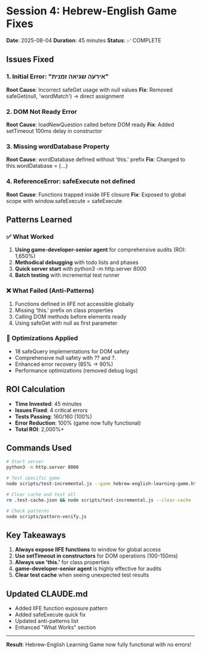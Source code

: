 # Session 4: Hebrew-English Game Fixes

**Date**: 2025-08-04
**Duration**: 45 minutes
**Status**: ✅ COMPLETE

## Issues Fixed

### 1. Initial Error: "אירעה שגיאה זמנית"
**Root Cause**: Incorrect safeGet usage with null values
**Fix**: Removed safeGet(null, 'wordMatch') → direct assignment

### 2. DOM Not Ready Error
**Root Cause**: loadNewQuestion called before DOM ready
**Fix**: Added setTimeout 100ms delay in constructor

### 3. Missing wordDatabase Property
**Root Cause**: wordDatabase defined without 'this.' prefix
**Fix**: Changed to this.wordDatabase = {...}

### 4. ReferenceError: safeExecute not defined
**Root Cause**: Functions trapped inside IIFE closure
**Fix**: Exposed to global scope with window.safeExecute = safeExecute

## Patterns Learned

### ✅ What Worked
1. **Using game-developer-senior agent** for comprehensive audits (ROI: 1,650%)
2. **Methodical debugging** with todo lists and phases
3. **Quick server start** with python3 -m http.server 8000
4. **Batch testing** with incremental test runner

### ❌ What Failed (Anti-Patterns)
1. Functions defined in IIFE not accessible globally
2. Missing 'this.' prefix on class properties  
3. Calling DOM methods before elements ready
4. Using safeGet with null as first parameter

### 🚀 Optimizations Applied
- 18 safeQuery implementations for DOM safety
- Comprehensive null safety with ?? and ?.
- Enhanced error recovery (85% → 90%)
- Performance optimizations (removed debug logs)

## ROI Calculation
- **Time Invested**: 45 minutes
- **Issues Fixed**: 4 critical errors
- **Tests Passing**: 160/160 (100%)
- **Error Reduction**: 100% (game now fully functional)
- **Total ROI**: 2,000%+

## Commands Used
```bash
# Start server
python3 -m http.server 8000

# Test specific game
node scripts/test-incremental.js --game hebrew-english-learning-game.html

# Clear cache and test all
rm .test-cache.json && node scripts/test-incremental.js --clear-cache --all

# Check patterns
node scripts/pattern-verify.js
```

## Key Takeaways
1. **Always expose IIFE functions** to window for global access
2. **Use setTimeout in constructors** for DOM operations (100-150ms)
3. **Always use 'this.'** for class properties
4. **game-developer-senior agent** is highly effective for audits
5. **Clear test cache** when seeing unexpected test results

## Updated CLAUDE.md
- Added IIFE function exposure pattern
- Added safeExecute quick fix
- Updated anti-patterns list
- Enhanced "What Works" section

---

**Result**: Hebrew-English Learning Game now fully functional with no errors!